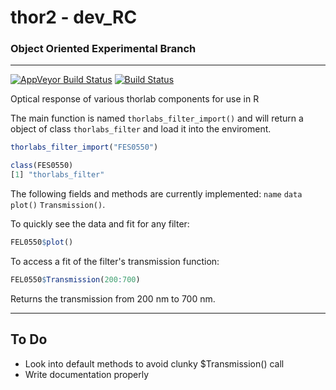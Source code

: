 # thor2 - dev_RC
### Object Oriented Experimental Branch

------

[![AppVeyor Build Status](https://ci.appveyor.com/api/projects/status/github/tjconstant/thor2?branch=dev_RC&svg=true)](https://ci.appveyor.com/project/tjconstant/thor2) [![Build Status](https://travis-ci.org/tjconstant/thor2.svg?branch=dev_RC)](https://travis-ci.org/tjconstant/thor2)


Optical response of various thorlab components for use in R

The main function is named `thorlabs_filter_import()` and will return a object of class `thorlabs_filter` and load it into the enviroment.

```r
thorlabs_filter_import("FES0550")

class(FES0550)
[1] "thorlabs_filter"
```

The following fields and methods are currently implemented: `name` `data` `plot()` `Transmission()`. 

To quickly see the data and fit for any filter: 

```r 
FEL0550$plot()
````

To access a fit of the filter's transmission function:

```r
FEL0550$Transmission(200:700)
```

Returns the transmission from 200 nm to 700 nm.

--------

## To Do

* Look into default methods to avoid clunky $Transmission() call
* Write documentation properly
